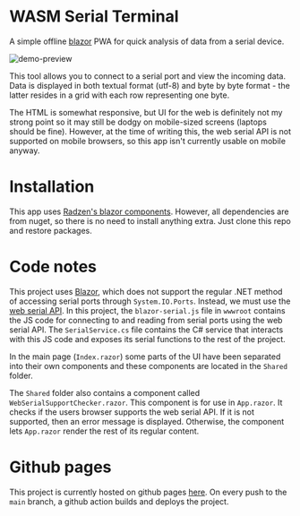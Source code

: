 # WASM Serial Terminal
A simple offline [blazor](https://dotnet.microsoft.com/en-us/apps/aspnet/web-apps/blazor) PWA for quick analysis of data from a serial device.

![demo-preview](https://user-images.githubusercontent.com/44454544/212460426-7c269d15-301b-4411-a2ca-27f1f81baf59.png)

This tool allows you to connect to a serial port and view the incoming data.
Data is displayed in both textual format (utf-8) and byte by byte format - the latter resides in a grid with each row representing one byte.

The HTML is somewhat responsive, but UI for the web is definitely not my strong point so it may still be dodgy on mobile-sized screens (laptops should be fine).
However, at the time of writing this, the web serial API is not supported on mobile browsers, so this app isn't currently usable on mobile anyway.

# Installation
This app uses [Radzen's blazor components](https://www.radzen.com/blazor-components/). However, all dependencies are from nuget, so there is no need to install anything extra. Just clone this repo and restore packages.

# Code notes
This project uses [Blazor](https://dotnet.microsoft.com/en-us/apps/aspnet/web-apps/blazor), which does not support the regular .NET method of accessing serial ports through `System.IO.Ports`. Instead, we must use the [web serial API](https://developer.mozilla.org/en-US/docs/Web/API/Web_Serial_API).
In this project, the `blazor-serial.js` file in `wwwroot` contains the JS code for connecting to and reading from serial ports using the web serial API.
The `SerialService.cs` file contains the C# service that interacts with this JS code and exposes its serial functions to the rest of the project.

In the main page (`Index.razor`) some parts of the UI have been separated into their own components and these components are located in the `Shared` folder.

The `Shared` folder also contains a component called `WebSerialSupportChecker.razor`. This component is for use in `App.razor`. It checks if the users browser supports the web serial API.
If it is not supported, then an error message is displayed. Otherwise, the component lets `App.razor` render the rest of its regular content.

# Github pages
This project is currently hosted on github pages [here](https://1-max-1.github.io/WASMSerialTerminal).
On every push to the `main` branch, a github action builds and deploys the project.